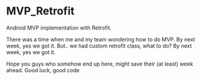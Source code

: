 # MVP_Retrofit
Android MVP implementation with Retrofit.

There was a time when me and my team wondering how to do MVP.
By next week, yes we got it.
But.. we had custom retrofit class, what to do?
By next week, yes we got it.

Hope you guys who somehow end up here, might save their (at least) week ahead.
Good luck, good code
